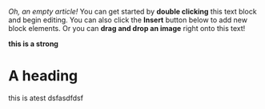 _Oh, an empty article!_ You can get started by **double clicking** this text block and begin editing. You can also click the **Insert** button below to add new block elements. Or you can **drag and drop an image** right onto this text!
  
  **this is a strong**
  
  # A heading
  
  this is atest dsfasdfdsf 
  